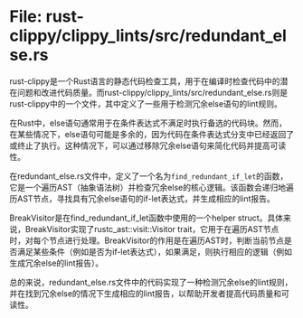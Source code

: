 # File: rust-clippy/clippy_lints/src/redundant_else.rs

rust-clippy是一个Rust语言的静态代码检查工具，用于在编译时检查代码中的潜在问题和改进代码质量。而rust-clippy/clippy_lints/src/redundant_else.rs则是rust-clippy中的一个文件，其中定义了一些用于检测冗余else语句的lint规则。

在Rust中，else语句通常用于在条件表达式不满足时执行备选的代码块。然而，在某些情况下，else语句可能是多余的，因为代码在条件表达式分支中已经返回了或终止了执行。这种情况下，可以通过移除冗余else语句来简化代码并提高可读性。

在redundant_else.rs文件中，定义了一个名为`find_redundant_if_let`的函数，它是一个遍历AST（抽象语法树）并检查冗余else的核心逻辑。该函数会递归地遍历AST节点，寻找具有冗余else语句的if-let表达式，并生成相应的lint报告。

BreakVisitor是在find_redundant_if_let函数中使用的一个helper struct。具体来说，BreakVisitor实现了rustc_ast::visit::Visitor trait，它用于在遍历AST节点时，对每个节点进行处理。BreakVisitor的作用是在遍历AST时，判断当前节点是否满足某些条件（例如是否为if-let表达式），如果满足，则执行相应的逻辑（例如生成冗余else的lint报告）。

总的来说，redundant_else.rs文件中的代码实现了一种检测冗余else的lint规则，并在找到冗余else的情况下生成相应的lint报告，以帮助开发者提高代码质量和可读性。

